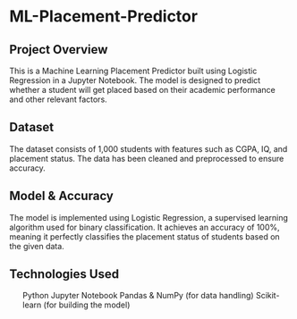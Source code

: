 # ML-Placement-Predictor
## Project Overview
This is a Machine Learning Placement Predictor built using Logistic Regression in a Jupyter Notebook. The model is designed to predict whether a student will get placed based on their academic performance and other relevant factors.
<br>
## Dataset
The dataset consists of 1,000 students with features such as CGPA, IQ, and placement status.
The data has been cleaned and preprocessed to ensure accuracy.
<br>
## Model & Accuracy
The model is implemented using Logistic Regression, a supervised learning algorithm used for binary classification.
It achieves an accuracy of 100%, meaning it perfectly classifies the placement status of students based on the given data.
<br>
## Technologies Used
<ol>Python
Jupyter Notebook
Pandas & NumPy (for data handling)
Scikit-learn (for building the model)
